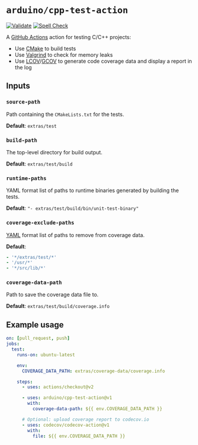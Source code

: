 # `arduino/cpp-test-action`

[![Validate](https://github.com/arduino/cpp-test-action/workflows/Validate%20action.yml/badge.svg)](https://github.com/arduino/cpp-test-action/actions?workflow=Validate+action.yml)
[![Spell Check](https://github.com/arduino/cpp-test-action/workflows/Spell%20Check/badge.svg)](https://github.com/arduino/cpp-test-action/actions?workflow=Spell+Check)

A [GitHub Actions](https://github.com/features/actions) action for testing C/C++ projects:

- Use [CMake](https://cmake.org/) to build tests
- Use [Valgrind](https://valgrind.org/) to check for memory leaks
- Use [LCOV](https://github.com/linux-test-project/lcov)/[GCOV](https://gcc.gnu.org/onlinedocs/gcc/Gcov.html) to generate code coverage data and display a report in the log

## Inputs

### `source-path`

Path containing the `CMakeLists.txt` for the tests.

**Default**: `extras/test`

### `build-path`

The top-level directory for build output.

**Default**: `extras/test/build`

### `runtime-paths`

YAML format list of paths to runtime binaries generated by building the tests.

**Default**: `"- extras/test/build/bin/unit-test-binary"`

### `coverage-exclude-paths`

[YAML](https://en.wikipedia.org/wiki/YAML) format list of paths to remove from coverage data.

**Default**:

```yaml
- '*/extras/test/*'
- '/usr/*'
- '*/src/lib/*'
```

### `coverage-data-path`

Path to save the coverage data file to.

**Default**: `extras/test/build/coverage.info`


## Example usage

```yaml
on: [pull_request, push]
jobs:
  test:
    runs-on: ubuntu-latest

    env:
      COVERAGE_DATA_PATH: extras/coverage-data/coverage.info

    steps:
      - uses: actions/checkout@v2

      - uses: arduino/cpp-test-action@v1
        with:
          coverage-data-path: ${{ env.COVERAGE_DATA_PATH }}

      # Optional: upload coverage report to codecov.io
      - uses: codecov/codecov-action@v1
        with:
          file: ${{ env.COVERAGE_DATA_PATH }}
```
